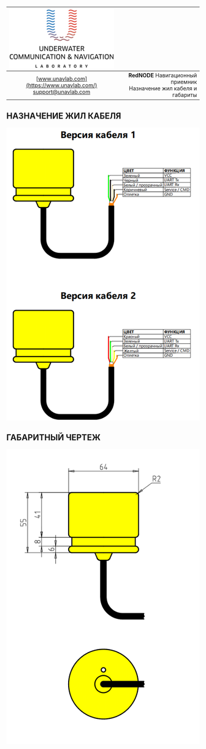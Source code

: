 <div style="page-break-after: always;"></div>

| ![logo](/documentation/sm_logo.png) |  |
| :---: | ---: |
| [www.unavlab.com](https://www.unavlab.com/) <br/> [support@unavlab.com](mailto:support@unavlab.com) | **RedNODE** Навигационный приемник <br/> Назначение жил кабеля и габариты |

<div style="page-break-after: always;"></div>

## НАЗНАЧЕНИЕ ЖИЛ КАБЕЛЯ

![RedLINE_wiring_diagram](/documentation/RedNODE_wiring_diagram_ru.png)

<div style="page-break-after: always;"></div>

## ГАБАРИТНЫЙ ЧЕРТЕЖ

![RedLINE_drawing](/documentation/RedNODE_drawings.png)

<div style="page-break-after: always;"></div>

